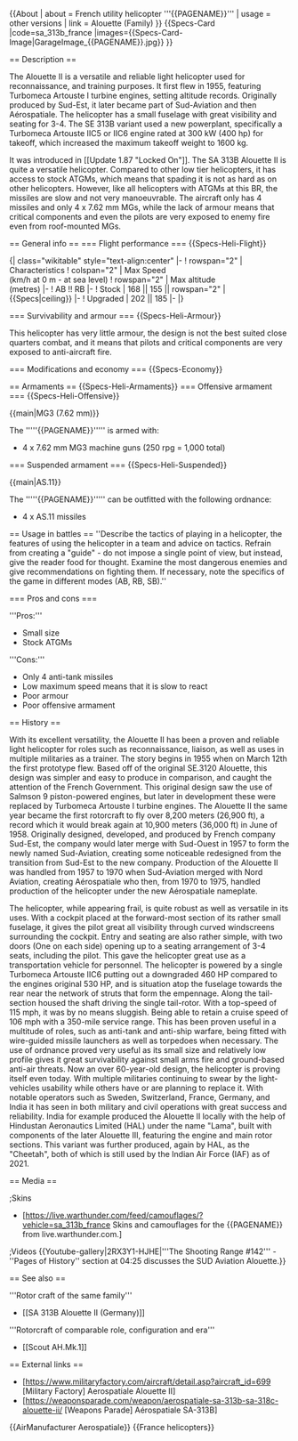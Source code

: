 {{About
| about = French utility helicopter '''{{PAGENAME}}'''
| usage = other versions
| link = Alouette (Family)
}}
{{Specs-Card
|code=sa_313b_france
|images={{Specs-Card-Image|GarageImage_{{PAGENAME}}.jpg}}
}}

== Description ==
<!-- ''In the description, the first part should be about the history of and the creation and combat usage of the helicopter, as well as its key features. In the second part, tell the reader about the helicopter in the game. Insert a screenshot of the vehicle, so that if the novice player does not remember the vehicle by name, he will immediately understand what kind of vehicle the article is talking about.'' -->
The Alouette II is a versatile and reliable light helicopter used for reconnaissance, and training purposes. It first flew in 1955, featuring Turbomeca Artouste I turbine engines, setting altitude records. Originally produced by Sud-Est, it later became part of Sud-Aviation and then Aérospatiale. The helicopter has a small fuselage with great visibility and seating for 3-4. The SE 313B variant used a new powerplant, specifically a Turbomeca Artouste IIC5 or IIC6 engine rated at 300 kW (400 hp) for takeoff, which increased the maximum takeoff weight to 1600 kg.

It was introduced in [[Update 1.87 "Locked On"]]. The SA 313B Alouette II is quite a versatile helicopter. Compared to other low tier helicopters, it has access to stock ATGMs, which means that spading it is not as hard as on other helicopters. However, like all helicopters with ATGMs at this BR, the missiles are slow and not very manoeuvrable. The aircraft only has 4 missiles and only 4 x 7.62 mm MGs, while the lack of armour means that critical components and even the pilots are very exposed to enemy fire even from roof-mounted MGs.

== General info ==
=== Flight performance ===
{{Specs-Heli-Flight}}
<!-- ''Describe how the helicopter behaves in the air. Speed, manoeuvrability, acceleration and allowable loads - these are the most important characteristics of the vehicle.'' -->

{| class="wikitable" style="text-align:center"
|-
! rowspan="2" | Characteristics
! colspan="2" | Max Speed<br>(km/h at 0 m - at sea level)
! rowspan="2" | Max altitude<br>(metres)
|-
! AB !! RB
|-
! Stock
| 168 || 155 || rowspan="2" | {{Specs|ceiling}}
|-
! Upgraded
| 202 || 185
|-
|}

=== Survivability and armour ===
{{Specs-Heli-Armour}}
<!-- ''Examine the survivability of the helicopter. Note how vulnerable the structure is and how secure the pilot is, whether the fuel tanks are armoured, etc. Describe the armour, if there is any, and also mention the vulnerability of other critical systems.'' -->
This helicopter has very little armour, the design is not the best suited close quarters combat, and it means that pilots and critical components are very exposed to anti-aircraft fire.

=== Modifications and economy ===
{{Specs-Economy}}

== Armaments ==
{{Specs-Heli-Armaments}}
=== Offensive armament ===
{{Specs-Heli-Offensive}}
<!-- ''Describe the offensive armament of the helicopter, if any. Describe how effective the cannons and machine guns are in battle, also what ammunition belts or drums are better to use. If there is no offensive weaponry, delete this subsection.'' -->
{{main|MG3 (7.62 mm)}}

The '''''{{PAGENAME}}''''' is armed with:

* 4 x 7.62 mm MG3 machine guns (250 rpg = 1,000 total)

=== Suspended armament ===
{{Specs-Heli-Suspended}}
<!-- ''Describe the helicopter's suspended armament: additional cannons under the winglets, any bombs, and rockets. Since any helicopter is essentially only a platform for suspended weaponry, this section is significant and deserves your special attention. If there is no suspended weaponry remove this subsection.'' -->
{{main|AS.11}}

The '''''{{PAGENAME}}''''' can be outfitted with the following ordnance:

* 4 x AS.11 missiles

== Usage in battles ==
''Describe the tactics of playing in a helicopter, the features of using the helicopter in a team and advice on tactics. Refrain from creating a "guide" - do not impose a single point of view, but instead, give the reader food for thought. Examine the most dangerous enemies and give recommendations on fighting them. If necessary, note the specifics of the game in different modes (AB, RB, SB).''

=== Pros and cons ===
<!-- ''Summarise and briefly evaluate the vehicle in terms of its characteristics and combat effectiveness. Mark its pros and cons in the bulleted list. Try not to use more than 6 points for each of the characteristics. Avoid using categorical definitions such as "bad", "good" and the like - use substitutions with softer forms such as "inadequate" and "effective".'' -->

'''Pros:'''

* Small size
* Stock ATGMs

'''Cons:'''

* Only 4 anti-tank missiles
* Low maximum speed means that it is slow to react
* Poor armour
* Poor offensive armament

== History ==
<!-- ''Describe the history of the creation and combat usage of the helicopter in more detail than in the introduction. If the historical reference turns out to be too long, take it to a separate article, taking a link to the article about the vehicle and adding a block "/History" (example: <nowiki>https://wiki.warthunder.com/(Vehicle-name)/History</nowiki>) and add a link to it here using the <code>main</code> template. Be sure to reference text and sources by using <code><nowiki><ref></ref></nowiki></code>, as well as adding them at the end of the article with <code><nowiki><references /></nowiki></code>. This section may also include the vehicle's dev blog entry (if applicable) and the in-game encyclopedia description (under <code><nowiki>=== In-game description ===</nowiki></code>, also if applicable).'' -->
With its excellent versatility, the Alouette II has been a proven and reliable light helicopter for roles such as reconnaissance, liaison, as well as uses in multiple militaries as a trainer. The story begins in 1955 when on March 12th the first prototype flew. Based off of the original SE.3120 Alouette, this design was simpler and easy to produce in comparison, and caught the attention of the French Government. This original design saw the use of Salmson 9 piston-powered engines, but later in development these were replaced by Turbomeca Artouste I turbine engines. The Alouette II the same year became the first rotorcraft to fly over 8,200 meters (26,900 ft), a record which it would break again at 10,900 meters (36,000 ft) in June of 1958. Originally designed, developed, and produced by French company Sud-Est, the company would later merge with Sud-Ouest in 1957 to form the newly named Sud-Aviation, creating some noticeable redesigned from the transition from Sud-Est to the new company. Production of the Alouette II was handled from 1957 to 1970 when Sud-Aviation merged with Nord Aviation, creating Aérospatiale who then, from 1970 to 1975, handled production of the helicopter under the new Aérospatiale nameplate.

The helicopter, while appearing frail, is quite robust as well as versatile in its uses. With a cockpit placed at the forward-most section of its rather small fuselage, it gives the pilot great all visibility through curved windscreens surrounding the cockpit. Entry and seating are also rather simple, with two doors (One on each side) opening up to a seating arrangement of 3-4 seats, including the pilot. This gave the helicopter great use as a transportation vehicle for personnel. The helicopter is powered by a single Turbomeca Artouste IIC6 putting out a downgraded 460 HP compared to the engines original 530 HP, and is situation atop the fuselage towards the rear near the network of struts that form the empennage. Along the tail-section housed the shaft driving the single tail-rotor. With a top-speed of 115 mph, it was by no means sluggish. Being able to retain a cruise speed of 106 mph with a 350-mile service range. This has been proven useful in a multitude of roles, such as anti-tank and anti-ship warfare, being fitted with wire-guided missile launchers as well as torpedoes when necessary. The use of ordnance proved very useful as its small size and relatively low profile gives it great survivability against small arms fire and ground-based anti-air threats. Now an over 60-year-old design, the helicopter is proving itself even today. With multiple militaries continuing to swear by the light-vehicles usability while others have or are planning to replace it. With notable operators such as Sweden, Switzerland, France, Germany, and India it has seen in both military and civil operations with great success and reliability. India for example produced the Alouette II locally with the help of Hindustan Aeronautics Limited (HAL) under the name "Lama", built with components of the later Alouette III, featuring the engine and main rotor sections. This variant was further produced, again by HAL, as the "Cheetah", both of which is still used by the Indian Air Force (IAF) as of 2021.

== Media ==
<!-- ''Excellent additions to the article would be video guides, screenshots from the game, and photos.'' -->

;Skins

* [https://live.warthunder.com/feed/camouflages/?vehicle=sa_313b_france Skins and camouflages for the {{PAGENAME}} from live.warthunder.com.]

;Videos
{{Youtube-gallery|2RX3Y1-HJHE|'''The Shooting Range #142''' - ''Pages of History'' section at 04:25 discusses the SUD Aviation Alouette.}}

== See also ==
<!-- ''Links to the articles on the War Thunder Wiki that you think will be useful for the reader, for example:''
* ''reference to the series of the helicopter;''
* ''links to approximate analogues of other nations and research trees.'' -->

'''Rotor craft of the same family'''
* [[SA 313B Alouette II (Germany)]]

'''Rotorcraft of comparable role, configuration and era'''
* [[Scout AH.Mk.1]]

== External links ==
<!-- ''Paste links to sources and external resources, such as:''
* ''topic on the official game forum;''
* ''other literature.'' -->

* [https://www.militaryfactory.com/aircraft/detail.asp?aircraft_id=699 <nowiki>[Military Factory]</nowiki> Aerospatiale Alouette II]
* [https://weaponsparade.com/weapon/aerospatiale-sa-313b-sa-318c-alouette-ii/ <nowiki>[Weapons Parade]</nowiki> Aérospatiale SA-313B]

{{AirManufacturer Aerospatiale}}
{{France helicopters}}